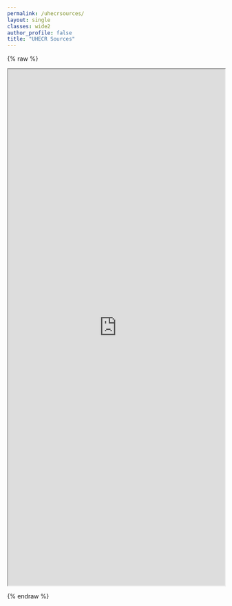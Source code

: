 ```yaml
---
permalink: /uhecrsources/
layout: single
classes: wide2
author_profile: false
title: "UHECR Sources"
---
```



{% raw %}
<iframe
  src="https://plotkopavlo.github.io/UHECRSources/notebooks/index.html?path=TDE.ipynb"
  width="100%"
  height="1200px"
></iframe>

{% endraw %}